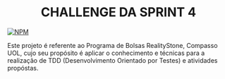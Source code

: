 <h1 align="center">CHALLENGE DA SPRINT 4</h1>

[![NPM](https://img.shields.io/npm/l/react)](https://github.com/gabrielvanz/RealityStone_Gabriel_Compass/blob/develop/LICENSE)


Este projeto é referente ao Programa de Bolsas RealityStone, Compasso UOL, cujo seu propósito é aplicar o conhecimento e técnicas para a realização de TDD (Desenvolvimento Orientado por Testes) e atividades propóstas.

